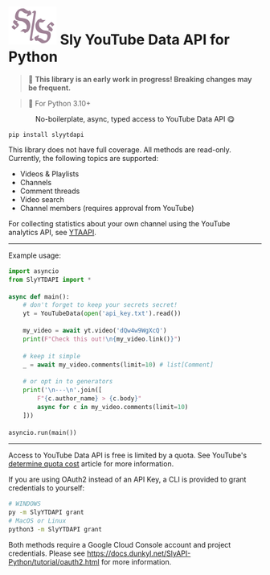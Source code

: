# ![sly logo](https://raw.githubusercontent.com/dunkyl/SlyMeta/main/sly%20logo.svg) Sly YouTube Data API for Python

<!-- elevator begin -->

> 🚧 **This library is an early work in progress! Breaking changes may be frequent.**

> 🐍 For Python 3.10+

<p style="text-align: center;">
  No-boilerplate, async, typed access to YouTube Data API 😋
</p>

```shell
pip install slyytdapi
```

This library does not have full coverage.
All methods are read-only.
Currently, the following topics are supported:

* Videos & Playlists
* Channels
* Comment threads
* Video search
* Channel members (requires approval from YouTube)

For collecting statistics about your own channel using the YouTube analytics API, see [YTAAPI](https://github.com/dunkyl/SlyYTAAPI-Python).

<!-- elevator end -->

---

Example usage:

```python
import asyncio
from SlyYTDAPI import *

async def main():
    # don't forget to keep your secrets secret!
    yt = YouTubeData(open('api_key.txt').read())

    my_video = await yt.video('dQw4w9WgXcQ')
    print(F"Check this out!\n{my_video.link()}")

    # keep it simple
    _ = await my_video.comments(limit=10) # list[Comment]

    # or opt in to generators
    print('\n---\n'.join([
        F"{c.author_name} > {c.body}"
        async for c in my_video.comments(limit=10)
    ]))
    
asyncio.run(main())
```

---

Access to YouTube Data API is free is limited by a quota. See YouTube's [determine quota cost](https://developers.google.com/youtube/v3/determine_quota_cost) article for more information.

If you are using OAuth2 instead of an API Key, a CLI is provided to grant credentials to yourself:

```sh
# WINDOWS
py -m SlyYTDAPI grant
# MacOS or Linux
python3 -m SlyYTDAPI grant
```

Both methods require a Google Cloud Console account and project credentials.
Please see https://docs.dunkyl.net/SlyAPI-Python/tutorial/oauth2.html for more information.
